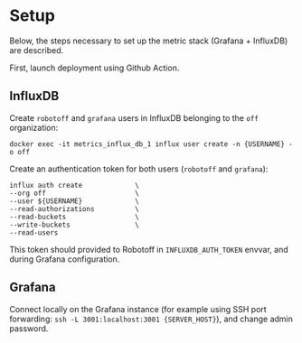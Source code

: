 # Setup

Below, the steps necessary to set up the metric stack (Grafana + InfluxDB) are described.

First, launch deployment using Github Action.

## InfluxDB

Create `robotoff` and `grafana` users in InfluxDB belonging to the `off` organization:

```
docker exec -it metrics_influx_db_1 influx user create -n {USERNAME} -o off
```

Create an authentication token for both users (`robotoff` and `grafana`):

```
influx auth create             \
--org off                      \
--user ${USERNAME}             \
--read-authorizations          \
--read-buckets                 \
--write-buckets                \
--read-users
```

This token should provided to Robotoff in `INFLUXDB_AUTH_TOKEN` envvar, and during Grafana configuration.

## Grafana

Connect locally on the Grafana instance (for example using SSH port forwarding: `ssh -L 3001:localhost:3001 {SERVER_HOST}`), and change admin password.
